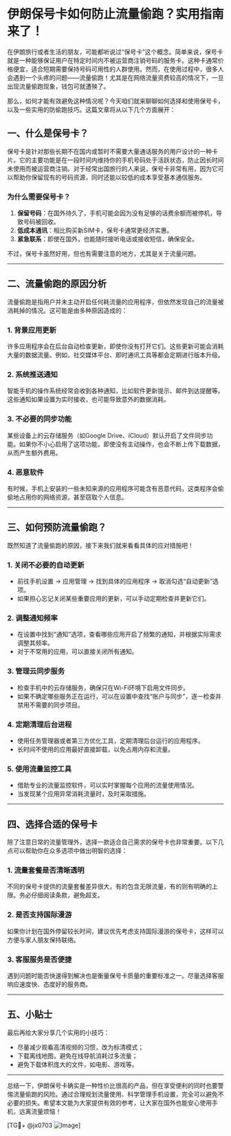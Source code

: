 # 伊朗保号卡如何防止流量偷跑？实用指南来了！

在伊朗旅行或者生活的朋友，可能都听说过“保号卡”这个概念。简单来说，保号卡就是一种能够保证用户在特定时间内不被运营商注销号码的服务卡。这种卡通常价格便宜，适合短期需要保持号码可用性的人群使用。然而，在使用过程中，很多人会遇到一个头疼的问题——流量偷跑！尤其是在网络流量资费较高的情况下，一旦出现流量偷跑现象，钱包可就遭殃了。

那么，如何才能有效避免这种情况呢？今天咱们就来聊聊如何选择和使用保号卡，以及一些实用的防偷跑技巧。这篇文章将从以下几个方面展开：

## 一、什么是保号卡？

保号卡是针对那些长期不在国内或暂时不需要大量通话服务的用户设计的一种卡片。它的主要功能是在一段时间内维持你的手机号码处于活跃状态，防止因长时间未使用而被运营商注销。对于经常出国旅行的人来说，保号卡非常有用，因为它可以帮助你保留现有的号码资源，同时还能以较低的成本享受基本通信服务。

### 为什么需要保号卡？
1. **保留号码**：在国外待久了，手机可能会因为没有足够的话费余额而被停机，导致号码被回收。
2. **低成本通讯**：相比购买新SIM卡，保号卡通常更经济实惠。
3. **紧急联系**：即使在国外，也能随时接听电话或接收短信，确保安全。

不过，保号卡虽然好用，但也有需要注意的地方，尤其是关于流量问题。

---

## 二、流量偷跑的原因分析

流量偷跑是指用户并未主动开启任何耗流量的应用程序，但依然发现自己的流量被消耗掉的情况。这可能是由多种原因造成的：

### 1. 背景应用更新
许多应用程序会在后台自动检查更新，即使你没有打开它们。这些更新可能会消耗大量的数据流量。例如，社交媒体平台、即时通讯工具等都会定期进行版本升级。

### 2. 系统推送通知
智能手机的操作系统经常会收到各种通知，比如软件更新提示、邮件到达提醒等。这些通知如果设置为实时接收，也可能导致意外的数据消耗。

### 3. 不必要的同步功能
某些设备上的云存储服务（如Google Drive、iCloud）默认开启了文件同步功能。如果你不小心启用了这项功能，即使没有主动操作，也会不断上传下载数据，从而产生额外费用。

### 4. 恶意软件
有时候，手机上安装的一些未知来源的应用程序可能含有恶意代码，这类程序会偷偷地占用你的网络资源，甚至窃取个人信息。

---

## 三、如何预防流量偷跑？

既然知道了流量偷跑的原因，接下来我们就来看看具体的应对措施吧！

### 1. 关闭不必要的自动更新
- 前往手机设置 -> 应用管理 -> 找到具体的应用程序 -> 取消勾选“自动更新”选项。
- 如果担心忘记关闭某些重要应用的更新，可以手动定期检查并更新它们。

### 2. 调整通知频率
- 在设置中找到“通知”选项，查看哪些应用开启了频繁的通知，并根据实际需求调整其频率。
- 对于不常用的应用，可以直接关闭所有通知。

### 3. 管理云同步服务
- 检查手机中的云存储服务，确保只在Wi-Fi环境下启用文件同步。
- 如果不确定哪些服务正在运行，可以在设置中查找“账户与同步”，逐一检查并禁用不需要的同步项目。

### 4. 定期清理后台进程
- 使用任务管理器或者第三方优化工具，定期清理后台运行的应用程序。
- 长时间不使用的应用最好直接卸载，以免占用内存和流量。

### 5. 使用流量监控工具
- 借助专业的流量监控软件，可以实时掌握每个应用的流量使用情况。
- 当发现某个应用异常消耗流量时，及时采取措施。

---

## 四、选择合适的保号卡

除了注意日常的流量管理外，选择一款适合自己需求的保号卡也非常重要。以下几点可以帮助你在众多选项中做出明智的选择：

### 1. 流量套餐是否清晰透明
不同的保号卡提供的流量套餐差异很大，有的包含无限流量，有的则有明确的上限。务必仔细阅读条款，避免超支。

### 2. 是否支持国际漫游
如果你计划在国外停留较长时间，建议优先考虑支持国际漫游的保号卡，这样可以方便与家人朋友保持联络。

### 3. 客服服务是否便捷
遇到问题时能否快速得到解决也是衡量保号卡质量的重要标准之一。尽量选择客服响应速度快、态度好的服务商。

---

## 五、小贴士

最后再给大家分享几个实用的小技巧：
- 尽量减少观看高清视频的习惯，改为标清模式；
- 下载离线地图，避免在线导航消耗过多流量；
- 避免下载体积庞大的文件，如电影、游戏等。

---

总结一下，伊朗保号卡确实是一种性价比很高的产品，但在享受便利的同时也要警惕流量偷跑的风险。通过合理规划流量使用、科学管理手机设置，完全可以避免不必要的损失。希望本文能为大家提供有效的参考，让大家在国外也能安心使用手机，远离流量烦恼！

[TG💪+ @jx0703 ![Image](https://github.com/user-attachments/assets/dbca1d08-cadb-493c-b0ec-ad6f7a83f270)]